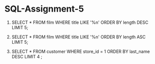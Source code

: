 # SQL-Assignment-5
1.	SELECT * FROM film
WHERE title LIKE '%n'
ORDER BY length DESC
LIMIT 5;

2.	SELECT * FROM film
WHERE title LIKE '%n'
ORDER BY length ASC
LIMIT 5;

3.	SELECT * FROM customer
WHERE store_id = 1
ORDER BY last_name DESC
LIMIT 4 ;
